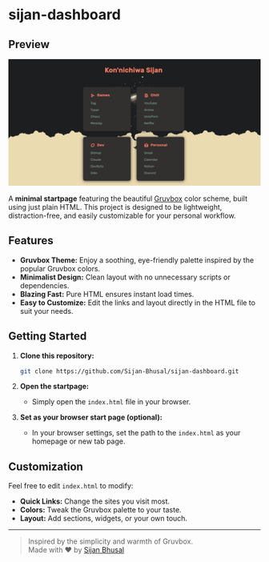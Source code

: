 # sijan-dashboard

## Preview

![Screenshot of sijan-dashboard](./preview.png)

A **minimal startpage** featuring the beautiful [Gruvbox](https://github.com/morhetz/gruvbox) color scheme, built using just plain HTML. This project is designed to be lightweight, distraction-free, and easily customizable for your personal workflow.

## Features

- **Gruvbox Theme:** Enjoy a soothing, eye-friendly palette inspired by the popular Gruvbox colors.
- **Minimalist Design:** Clean layout with no unnecessary scripts or dependencies.
- **Blazing Fast:** Pure HTML ensures instant load times.
- **Easy to Customize:** Edit the links and layout directly in the HTML file to suit your needs.

## Getting Started

1. **Clone this repository:**

   ```bash
   git clone https://github.com/Sijan-Bhusal/sijan-dashboard.git
   ```

2. **Open the startpage:**

   - Simply open the `index.html` file in your browser.

3. **Set as your browser start page (optional):**
   - In your browser settings, set the path to the `index.html` as your homepage or new tab page.

## Customization

Feel free to edit `index.html` to modify:

- **Quick Links:** Change the sites you visit most.
- **Colors:** Tweak the Gruvbox palette to your taste.
- **Layout:** Add sections, widgets, or your own touch.

---

> Inspired by the simplicity and warmth of Gruvbox.  
> Made with ❤️ by [Sijan Bhusal](https://github.com/Sijan-Bhusal)
